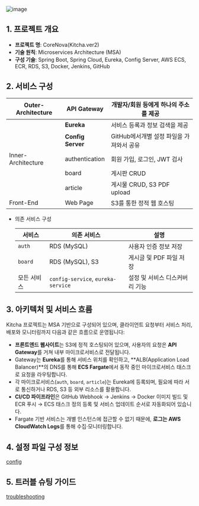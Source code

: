 
![image](https://github.com/user-attachments/assets/7d65d571-7e07-40e6-b606-d7bdfd7d2f12)
## 1. 프로젝트 개요

- **프로젝트 명**: CoreNova(Kitcha.ver2)
- **기술 원칙**: Microservices Architecture (MSA)
- **구성 기술**: Spring Boot, Spring Cloud, Eureka, Config Server, AWS ECS, ECR, RDS, S3, Docker, Jenkins, GitHub

## 2. 서비스 구성

| Outer-Architecture | API Gateway | 개발자/회원 등에게 하나의 주소를 제공 |
| --- | --- | --- |
|  | **Eureka** | 서비스 등록과 정보 검색을 제공 |
|  | **Config Server** | GitHub에서개별 설정 파일을 가져와서 공유 |
| Inner-Architecture | authentication | 회원 가입, 로그인, JWT 검사 |
|  | board | 게시판 CRUD |
|  | article | 게시물 CRUD, S3 PDF upload |
| Front-End | Web Page | S3를 통한 정적 웹 호스팅 |
- 의존 서비스 구성
    
    
    | 서비스 | 의존 서비스 | 설명 |
    | --- | --- | --- |
    | `auth` | RDS (MySQL) | 사용자 인증 정보 저장 |
    | `board` | RDS (MySQL), S3 | 게시글 및 PDF 파일 저장 |
    | 모든 서비스 | `config-service`, `eureka-service` | 설정 및 서비스 디스커버리 기능 |

## 3. 아키텍처 및 서비스 흐름

Kitcha 프로젝트는 MSA 기반으로 구성되어 있으며, 클라이언트 요청부터 서비스 처리, 배포와 모니터링까지 다음과 같은 흐름으로 운영됩니다:

- **프론트엔드 웹사이트**는 S3에 정적 호스팅되어 있으며, 사용자의 요청은 **API Gateway**를 거쳐 내부 마이크로서비스로 전달됩니다.
- Gateway는 **Eureka**를 통해 서비스 위치를 확인하고, **ALB(Application Load Balancer)**의 DNS를 통해 **ECS Fargate**에서 동작 중인 마이크로서비스 태스크로 요청을 라우팅합니다.
- 각 마이크로서비스(`auth`, `board`, `article`)는 Eureka에 등록되며, 필요에 따라 서로 통신하거나 RDS, S3 등 외부 리소스를 활용합니다.
- **CI/CD 파이프라인**은 GitHub Webhook → Jenkins → Docker 이미지 빌드 및 ECR 푸시 → ECS 태스크 정의 등록 및 서비스 업데이트 순서로 자동화되어 있습니다.
- Fargate 기반 서비스는 개별 인스턴스에 접근할 수 없기 때문에, **로그는 AWS CloudWatch Logs**를 통해 수집·모니터링합니다.

## 4. 설정 파일 구성 정보

  [config](https://github.com/LGCoreNova/Config)

## 5. 트러블 슈팅 가이드

  [troubleshooting](https://github.com/LGCoreNova/Kitcha/blob/main/troubleShooting.md)
